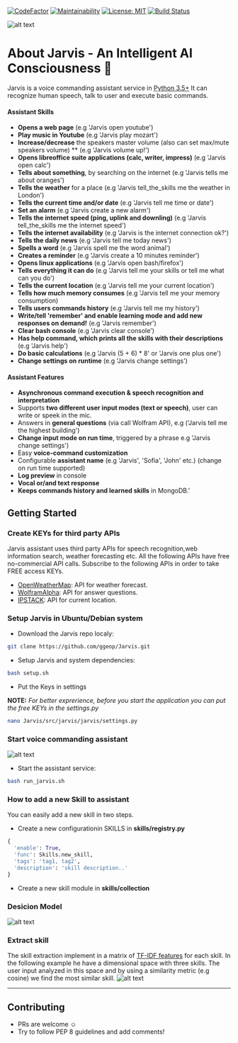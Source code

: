 [![CodeFactor](https://www.codefactor.io/repository/github/ggeop/python-ai-assistant/badge)](https://www.codefactor.io/repository/github/ggeop/Python-ai-assistant)
[![Maintainability](https://api.codeclimate.com/v1/badges/8c90305e22186cc2c9d5/maintainability)](https://codeclimate.com/github/ggeop/Python-ai-assistant/maintainability)
[![License: MIT](https://img.shields.io/badge/License-MIT-yellow.svg)](https://opensource.org/licenses/MIT)
[![Build Status](https://travis-ci.org/ggeop/Python-ai-assistant.svg?branch=master)](https://travis-ci.org/ggeop/Python-ai-assistant)


![alt text](https://github.com/ggeop/Python-ai-assistant/blob/master/imgs/jarvis_logo.png)

# About Jarvis - An Intelligent AI Consciousness 🧠
Jarvis is a voice commanding assistant service in [Python 3.5+](https://www.python.org/downloads/release/python-360/)
It can recognize human speech, talk to user and execute basic commands.

#### Assistant Skills 
*   **Opens a web page** (e.g 'Jarvis open youtube')
*   **Play music in Youtube** (e.g 'Jarvis play mozart')
*   **Increase/decrease** the speakers master volume (also can set max/mute speakers volume) ** (e.g 'Jarvis volume up!')
*   **Opens libreoffice suite applications (calc, writer, impress)** (e.g 'Jarvis open calc')
*   **Tells about something**, by searching on the internet (e.g 'Jarvis tells me about oranges')
*   **Tells the weather** for a place (e.g 'Jarvis tell_the_skills me the weather in London')
*   **Tells the current time and/or date** (e.g 'Jarvis tell me time or date')
*   **Set an alarm** (e.g 'Jarvis create a new alarm')
*   **Tells the internet speed (ping, uplink and downling)** (e.g 'Jarvis tell_the_skills me the internet speed')
*   **Tells the internet availability** (e.g 'Jarvis is the internet connection ok?')
*   **Tells the daily news** (e.g 'Jarvis tell me today news')
*   **Spells a word** (e.g 'Jarvis spell me the word animal')
*   **Creates a reminder** (e.g 'Jarvis create a 10 minutes reminder')
*   **Opens linux applications** (e.g 'Jarvis open bash/firefox')
*   **Tells everything it can do** (e.g 'Jarvis tell me your skills or tell me what can you do')
*   **Tells the current location** (e.g 'Jarvis tell me your current location')
*   **Tells how much memory consumes** (e.g 'Jarvis tell me your memory consumption)
*   **Tells users commands history** (e.g 'Jarvis tell me my history')
*   **Write/tell 'remember' and enable learning mode and add new responses on demand!** (e.g 'Jarvis remember')
*   **Clear bash console** (e.g 'Jarvis clear console')
*   **Has help command, which prints all the skills with their descriptions** (e.g 'Jarvis help')
*   **Do basic calculations** (e.g 'Jarvis (5 + 6) * 8' or 'Jarvis one plus one')
*   **Change settings on runtime** (e.g 'Jarvis change settings')

#### Assistant Features
*   **Asynchronous command execution & speech recognition and interpretation**
*   Supports **two different user input modes (text or speech)**, user can write or speek in the mic.
*   Answers in **general questions** (via call Wolfram API), e.g ('Jarvis tell me the highest building') 
*   **Change input mode on run time**, triggered by a phrase e.g 'Jarvis change settings')
*   Easy **voice-command customization**
*   Configurable **assistant name** (e.g 'Jarvis', 'Sofia', 'John' etc.) (change on run time supported)
*   **Log preview** in console
*   **Vocal or/and text response**
*   **Keeps commands history and learned skills** in MongoDB.'

## Getting Started
### Create KEYs for third party APIs
Jarvis assistant uses third party APIs for speech recognition,web information search, weather forecasting etc.
All the following APIs have free no-commercial API calls. Subscribe to the following APIs in order to take FREE access KEYs.
*   [OpenWeatherMap](https://openweathermap.org/appid): API for weather forecast.
*   [WolframAlpha](https://developer.wolframalpha.com/portal/myapps/): API for answer questions.
*   [IPSTACK](https://ipstack.com/signup/free): API for current location.
### Setup Jarvis in Ubuntu/Debian system
*   Download the Jarvis repo localy:

```bash
git clone https://github.com/ggeop/Jarvis.git
```
*   Setup Jarvis and system dependencies:
```bash
bash setup.sh
```

*   Put the Keys in settings

**NOTE:** *For better exprerience, before you start the application you can put the free KEYs in the settings.py*

```bash
nano Jarvis/src/jarvis/jarvis/settings.py
```

### Start voice commanding assistant
![alt text](https://github.com/ggeop/Jarvis/blob/master/imgs/Jarvis_printscreen.PNG)

*   Start the assistant service:
```bash
bash run_jarvis.sh
```

### How to add a new Skill to assistant
You can easily add a new skill in two steps.
*   Create a new configurationin SKILLS in **skills/registry.py**
```python
{ 
  'enable': True,
  'func': Skills.new_skill,
  'tags': 'tag1, tag2',
  'description': 'skill description..'
}               
```
*   Create a new skill module in **skills/collection**

### Desicion Model
![alt text](https://github.com/ggeop/Jarvis/blob/master/imgs/desicion_model.png)

### Extract skill
The skill extraction implement in a matrix of [TF-IDF features](https://scikit-learn.org/stable/modules/generated/sklearn.feature_extraction.text.TfidfVectorizer.html) for each skill.
In the following example he have a dimensional space with three skills.
The user input analyzed in this space and by using a similarity metric (e.g cosine) we find the most similar skill.
![alt text](https://github.com/ggeop/Jarvis/blob/master/imgs/skill_space_desicion.png)

---

## Contributing
* PRs are welcome :relaxed:
* Try to follow PEP 8 guidelines and add comments!

